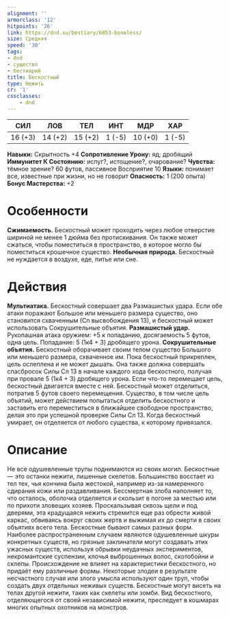 ```yaml
---
alignment: ''
armorclass: '12'
hitpoints: '26'
link: https://dnd.su/bestiary/6853-boneless/
size: Средняя
speed: '30'
tags:
- dnd
- существо
- бестиарий
title: Бескостный
type: Нежить
cr: '1'
cssclasses:
    - dnd
---
```



| СИЛ | ЛОВ | ТЕЛ | ИНТ | МДР | ХАР |
|---|---|---|---|---|---|
| 16 (+3) | 14 (+2) | 15 (+2) | 1 (-5) | 10 (+0) | 1 (-5) |
**Навыки:** Скрытность +4
**Сопротивление Урону:** яд; дробящий
**Иммунитет К Состоянию:** испуг?, истощение?, очарование?
**Чувства:** тёмное зрение? 60 футов, пассивное Восприятие 10
**Языки:** понимает все, известные при жизни, но не говорит
**Опасность:** 1 (200 опыта)
**Бонус Мастерства:** +2


# Особенности
**Сжимаемость.** Бескостный может проходить через любое отверстие шириной не менее 1 дюйма без протискивания. Он также может сжаться, чтобы поместиться в пространство, в которое могло бы поместиться крошечное существо.
**Необычная природа.** Бескостный не нуждается в воздухе, еде, питье или сне.


# Действия
**Мультиатака.** Бескостный совершает два Размашистых удара. Если обе атаки поражают Большое или меньшего размера существо, оно становится схваченным (Сл высвобождения 13), и бескостный может использовать Сокрушительные объятия.
**Размашистый удар.** Рукопашная атака оружием: +5 к попаданию, досягаемость 5 футов, одна цель. Попадание: 5 (1к4 + 3) дробящего урона.
**Сокрушительные объятия.** Бескостный оборачивает своим телом существо Большого или меньшего размера, схваченное им. Пока бескостный прикреплен, цель ослеплена и не может дышать. Она также должна совершать спасбросок Силы Сл 13 в начале каждого хода бескостного, получая при провале 5 (1к4 + 3) дробящего урона. Если что-то перемещает цель, бескостный двигается вместе с ней. Бескостный может отделиться, потратив 5 футов своего перемещения. Существо, в том числе цель объятий, может действием попытаться отделить бескостного и заставить его переместиться в ближайшее свободное пространство, делая это при успешной проверке Силы Сл 13. Когда бескостный умирает, он отделяется от любого существа, к которому привязался.


# Описание
Не все одушевленные трупы поднимаются из своих могил. Бескостные — это останки нежити, лишенные скелетов. Большинство восстает из тел тех, чья кончина была жестокой, например из-за намеренного сдирания кожи или раздавливания. Бессмертная злоба наполняет то, что осталось, оболочка отделяется и скользит в погоне за местью или по прихоти зловещих хозяев. Проскальзывая сквозь щели и под дверями, эта крадущаяся нежить стремится еще раз обрести живой каркас, обвиваясь вокруг своих жертв и выжимая их до смерти в своих объятиях всего тела. Бескостные бывают самых разных форм. Наиболее распространенным случаем являются одушевленные шкуры конкретных существ, но грязные заклинатели могут создавать этих ужасных существ, используя обрывки неудачных экспериментов, некромантские суспензии, клочья выброшенных волос, скотобойни и склепы. Происхождение не влияет на характеристики бескостного, но придаёт ему различные формы. Некоторые злодеи в результате несчастного случая или злого умысла используют один труп, чтобы создать двух отдельных неживых существ. Бескостные могут висеть на телах другой нежити, таких как скелеты или зомби. Вид бескостного, отделяющегося от своей независимой нежити, преследует в кошмарах многих опытных охотников на монстров.